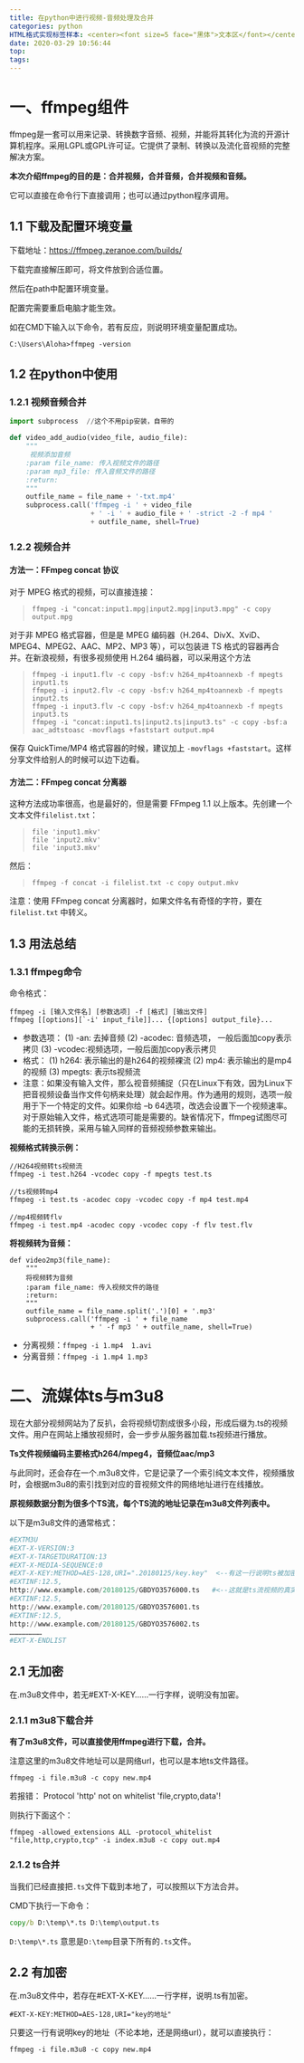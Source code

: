 ```yaml
---
title: 在python中进行视频-音频处理及合并
categories: python
HTML格式实现标签样本: <center><font size=5 face="黑体">文本区</font></center>
date: 2020-03-29 10:56:44
top:
tags:
---
```




# 一、ffmpeg组件

ffmpeg是一套可以用来记录、转换数字音频、视频，并能将其转化为流的开源计算机程序。采用LGPL或GPL许可证。它提供了录制、转换以及流化音视频的完整解决方案。

**本次介绍ffmpeg的目的是：合并视频，合并音频，合并视频和音频。**

它可以直接在命令行下直接调用；也可以通过python程序调用。

## 1.1 下载及配置环境变量

下载地址：https://ffmpeg.zeranoe.com/builds/

下载完直接解压即可，将文件放到合适位置。

然后在path中配置环境变量。

配置完需要重启电脑才能生效。

如在CMD下输入以下命令，若有反应，则说明环境变量配置成功。

```
C:\Users\Aloha>ffmpeg -version
```

## 1.2 在python中使用

### 1.2.1 视频音频合并

```python
import subprocess  //这个不用pip安装，自带的

def video_add_audio(video_file, audio_file):
    """
     视频添加音频
    :param file_name: 传入视频文件的路径
    :param mp3_file: 传入音频文件的路径
    :return:
    """
    outfile_name = file_name + '-txt.mp4'
    subprocess.call('ffmpeg -i ' + video_file
                    + ' -i ' + audio_file + ' -strict -2 -f mp4 '
                    + outfile_name, shell=True)
```

### 1.2.2 视频合并

#### **方法一：FFmpeg concat 协议**

对于 MPEG 格式的视频，可以直接连接：

> ```
> ffmpeg -i "concat:input1.mpg|input2.mpg|input3.mpg" -c copy output.mpg
> ```

对于非 MPEG 格式容器，但是是 MPEG 编码器（H.264、DivX、XviD、MPEG4、MPEG2、AAC、MP2、MP3 等），可以包装进 TS 格式的容器再合并。在新浪视频，有很多视频使用 H.264 编码器，可以采用这个方法

> ```
> ffmpeg -i input1.flv -c copy -bsf:v h264_mp4toannexb -f mpegts input1.ts
> ffmpeg -i input2.flv -c copy -bsf:v h264_mp4toannexb -f mpegts input2.ts
> ffmpeg -i input3.flv -c copy -bsf:v h264_mp4toannexb -f mpegts input3.ts
> ffmpeg -i "concat:input1.ts|input2.ts|input3.ts" -c copy -bsf:a aac_adtstoasc -movflags +faststart output.mp4
> ```

保存 QuickTime/MP4 格式容器的时候，建议加上 `-movflags +faststart`。这样分享文件给别人的时候可以边下边看。

#### **方法二：FFmpeg concat 分离器**

这种方法成功率很高，也是最好的，但是需要 FFmpeg 1.1 以上版本。先创建一个文本文件`filelist.txt`：

> ```
> file 'input1.mkv'
> file 'input2.mkv'
> file 'input3.mkv'
> ```

然后：

> ```
> ffmpeg -f concat -i filelist.txt -c copy output.mkv
> ```

注意：使用 FFmpeg concat 分离器时，如果文件名有奇怪的字符，要在 `filelist.txt` 中转义。

## 1.3 用法总结

### 1.3.1 ffmpeg命令

命令格式：

```
ffmpeg -i [输入文件名] [参数选项] -f [格式] [输出文件]
ffmpeg [[options][`-i' input_file]]... {[options] output_file}...
```

-  参数选项：
    (1) -an: 去掉音频
    (2) -acodec: 音频选项， 一般后面加copy表示拷贝
    (3) -vcodec:视频选项，一般后面加copy表示拷贝
- 格式：
    (1) h264: 表示输出的是h264的视频裸流
    (2) mp4: 表示输出的是mp4的视频
    (3) mpegts: 表示ts视频流
- 注意：如果没有输入文件，那么视音频捕捉（只在Linux下有效，因为Linux下把音视频设备当作文件句柄来处理）就会起作用。作为通用的规则，选项一般用于下一个特定的文件。如果你给 –b 64选项，改选会设置下一个视频速率。对于原始输入文件，格式选项可能是需要的。缺省情况下，ffmpeg试图尽可能的无损转换，采用与输入同样的音频视频参数来输出。

**视频格式转换示例：**

```
//H264视频转ts视频流
ffmpeg -i test.h264 -vcodec copy -f mpegts test.ts

//ts视频转mp4
ffmpeg -i test.ts -acodec copy -vcodec copy -f mp4 test.mp4

//mp4视频转flv
ffmpeg -i test.mp4 -acodec copy -vcodec copy -f flv test.flv 
```

 **将视频转为音频：**

```
def video2mp3(file_name):
    """
    将视频转为音频
    :param file_name: 传入视频文件的路径
    :return:
    """
    outfile_name = file_name.split('.')[0] + '.mp3'
    subprocess.call('ffmpeg -i ' + file_name
                    + ' -f mp3 ' + outfile_name, shell=True)
```

- 分离视频：`ffmpeg -i 1.mp4  1.avi`
- 分离音频：`ffmpeg -i 1.mp4 1.mp3`



# 二、流媒体ts与m3u8

现在大部分视频网站为了反扒，会将视频切割成很多小段，形成后缀为.ts的视频文件。用户在网站上播放视频时，会一步步从服务器加载.ts视频进行播放。

**Ts文件视频编码主要格式h264/mpeg4，音频位aac/mp3**

与此同时，还会存在一个.m3u8文件，它是记录了一个索引纯文本文件，视频播放时，会根据m3u8的索引找到对应的音视频文件的网络地址进行在线播放。

**原视频数据分割为很多个TS流，每个TS流的地址记录在m3u8文件列表中。**

以下是m3u8文件的通常格式：

```python
#EXTM3U
#EXT-X-VERSION:3
#EXT-X-TARGETDURATION:13
#EXT-X-MEDIA-SEQUENCE:0
#EXT-X-KEY:METHOD=AES-128,URI=".20180125/key.key"  <--有这一行说明ts被加密了。
#EXTINF:12.5,
http://www.example.com/20180125/GBDYO3576000.ts   #<--这就是ts流视频的真实url
#EXTINF:12.5,
http://www.example.com/20180125/GBDYO3576001.ts
#EXTINF:12.5,
http://www.example.com/20180125/GBDYO3576002.ts
……………………
#EXT-X-ENDLIST
```

## 2.1 无加密

在.m3u8文件中，若无#EXT-X-KEY……一行字样，说明没有加密。

### 2.1.1 m3u8下载合并

**有了m3u8文件，可以直接使用ffmpeg进行下载，合并。**

注意这里的m3u8文件地址可以是网络url，也可以是本地ts文件路径。

```
ffmpeg -i file.m3u8 -c copy new.mp4
```

若报错： Protocol 'http' not on whitelist 'file,crypto,data'!

则执行下面这个：

```
ffmpeg -allowed_extensions ALL -protocol_whitelist "file,http,crypto,tcp" -i index.m3u8 -c copy out.mp4
```

### 2.1.2 ts合并

当我们已经直接把`.ts`文件下载到本地了，可以按照以下方法合并。

CMD下执行一下命令：

```cmd
copy/b D:\temp\*.ts D:\temp\output.ts
```

`D:\temp\*.ts` 意思是`D:\temp`目录下所有的`.ts`文件。

## 2.2 有加密

在.m3u8文件中，若存在#EXT-X-KEY……一行字样，说明.ts有加密。

```
#EXT-X-KEY:METHOD=AES-128,URI="key的地址"   
```

只要这一行有说明key的地址（不论本地，还是网络url），就可以直接执行：

```
ffmpeg -i file.m3u8 -c copy new.mp4
```


